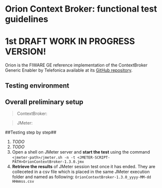 #  Orion Context Broker:  functional test guidelines #
# 1st DRAFT WORK IN PROGRESS VERSION! #

Orion is the FIWARE GE reference implementation of the ContextBroker Generic Enabler by Telefonica available at its [GitHub repository](https://github.com/telefonicaid/fiware-orion). 


## Testing environment ##



## Overall preliminary setup ##


> ContextBroker:

> JMeter:



##Testing step by step##

1. *TODO*
2. *TODO*
3. Open a shell on JMeter server and **start the test** using the command `<jmeter-path>/jmeter.sh -n -t <JMETER-SCRIPT-PATH>OrionContextBroker-1.3.0.jmx`
6. **Retrieve the results** of JMeter session test once it has ended. They are colleceted in a csv file which is placed in the same JMeter execution folder and named as following: `OrionContextBroker-1.3.0_yyyy-MM-dd HHmmss.csv`
